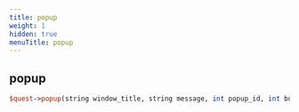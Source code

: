 ```yaml
---
title: popup
weight: 1
hidden: true
menuTitle: popup
---
```

## popup
```perl
$quest->popup(string window_title, string message, int popup_id, int buttons, int duration)
```